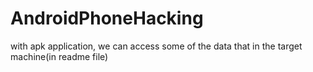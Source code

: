# AndroidPhoneHacking
with apk application, we can access some of the data that in the target machine(in readme file)
